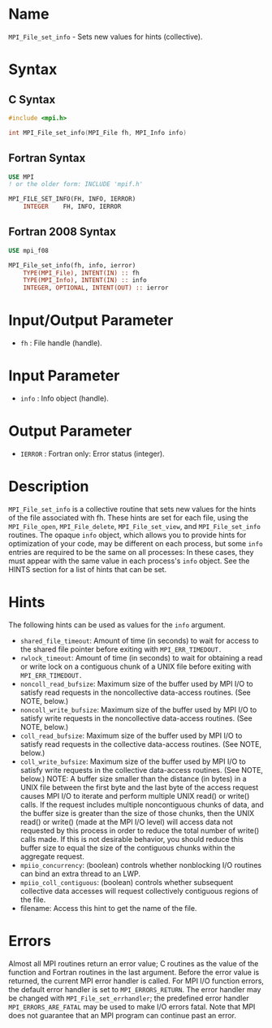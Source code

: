 # Name

`MPI_File_set_info` - Sets new values for hints (collective).

# Syntax

## C Syntax

```c
#include <mpi.h>

int MPI_File_set_info(MPI_File fh, MPI_Info info)
```

## Fortran Syntax

```fortran
USE MPI
! or the older form: INCLUDE 'mpif.h'

MPI_FILE_SET_INFO(FH, INFO, IERROR)
    INTEGER    FH, INFO, IERROR
```

## Fortran 2008 Syntax

```fortran
USE mpi_f08

MPI_File_set_info(fh, info, ierror)
    TYPE(MPI_File), INTENT(IN) :: fh
    TYPE(MPI_Info), INTENT(IN) :: info
    INTEGER, OPTIONAL, INTENT(OUT) :: ierror
```


# Input/Output Parameter

* `fh` : File handle (handle).

# Input Parameter

* `info` : Info object (handle).

# Output Parameter

* `IERROR` : Fortran only: Error status (integer).

# Description

`MPI_File_set_info` is a collective routine that sets new values for the
hints of the file associated with fh. These hints are set for each
file, using the `MPI_File_open`, `MPI_File_delete`, `MPI_File_set_view`, and
`MPI_File_set_info` routines. The opaque `info` object, which allows you
to provide hints for optimization of your code, may be different on each
process, but some `info` entries are required to be the same on all
processes: In these cases, they must appear with the same value in each
process's `info` object. See the HINTS section for a list of hints that
can be set.

# Hints

The following hints can be used as values for the `info` argument.
- `shared_file_timeout`: Amount of time (in seconds) to wait for access
to the shared file pointer before exiting with `MPI_ERR_TIMEDOUT.`
- `rwlock_timeout`: Amount of time (in seconds) to wait for obtaining a
read or write lock on a contiguous chunk of a UNIX file before exiting
with `MPI_ERR_TIMEDOUT.`
- `noncoll_read_bufsize`: Maximum size of the buffer used by MPI I/O to
satisfy read requests in the noncollective data-access routines. (See
NOTE, below.)
- `noncoll_write_bufsize`: Maximum size of the buffer used by MPI I/O to
satisfy write requests in the noncollective data-access routines. (See
NOTE, below.)
- `coll_read_bufsize`: Maximum size of the buffer used by MPI I/O to
satisfy read requests in the collective data-access routines. (See NOTE,
below.)
- `coll_write_bufsize`: Maximum size of the buffer used by MPI I/O to
satisfy write requests in the collective data-access routines. (See
NOTE, below.)
NOTE: A buffer size smaller than the distance (in bytes) in a UNIX file
between the first byte and the last byte of the access request causes
MPI I/O to iterate and perform multiple UNIX read() or write() calls. If
the request includes multiple noncontiguous chunks of data, and the
buffer size is greater than the size of those chunks, then the UNIX
read() or write() (made at the MPI I/O level) will access data not
requested by this process in order to reduce the total number of write()
calls made. If this is not desirable behavior, you should reduce this
buffer size to equal the size of the contiguous chunks within the
aggregate request.
- `mpiio_concurrency`: (boolean) controls whether nonblocking I/O
routines can bind an extra thread to an LWP.
- `mpiio_coll_contiguous`: (boolean) controls whether subsequent
collective data accesses will request collectively contiguous regions of
the file.
- filename: Access this hint to get the name of the file.

# Errors

Almost all MPI routines return an error value; C routines as the value
of the function and Fortran routines in the last argument.
Before the error value is returned, the current MPI error handler is
called. For MPI I/O function errors, the default error handler is set to
`MPI_ERRORS_RETURN`. The error handler may be changed with
`MPI_File_set_errhandler`; the predefined error handler
`MPI_ERRORS_ARE_FATAL` may be used to make I/O errors fatal. Note that MPI
does not guarantee that an MPI program can continue past an error.
